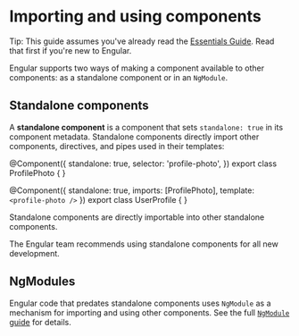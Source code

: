 # Importing and using components

Tip: This guide assumes you've already read the [Essentials Guide](essentials). Read that first if you're new to Engular.

Engular supports two ways of making a component available to other components: as a standalone component or in an `NgModule`.

## Standalone components

A **standalone component** is a component that sets `standalone: true` in its component metadata.
Standalone components directly import other components, directives, and pipes used in their
templates:

<docs-code language="ts" highlight="[2, [8, 9]]">
@Component({
  standalone: true,
  selector: 'profile-photo',
})
export class ProfilePhoto { }

@Component({
  standalone: true,
  imports: [ProfilePhoto],
  template: `<profile-photo />`
})
export class UserProfile { }
</docs-code>

Standalone components are directly importable into other standalone components.

The Engular team recommends using standalone components for all new development.

## NgModules

Engular code that predates standalone components uses `NgModule` as a mechanism for importing and
using other components. See the full [`NgModule` guide](guide/ngmodules) for details.
